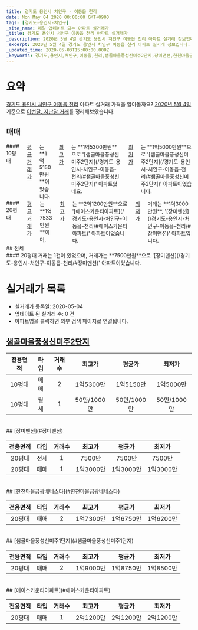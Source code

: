 ```yaml
---
title: 경기도 용인시 처인구 - 이동읍 천리
date: Mon May 04 2020 00:00:00 GMT+0900
tags: [경기도-용인시-처인구]
_site_name: 매일 업데이트 되는 아파트 실거래가
_title: 경기도 용인시 처인구 이동읍 천리 아파트 실거래가
_description: 2020년 5월 4일 경기도 용인시 처인구 이동읍 천리 아파트 실거래 정보입니다. 5건 아파트 정보가 있습니다.
_excerpt: 2020년 5월 4일 경기도 용인시 처인구 이동읍 천리 아파트 실거래 정보입니다. 5건 아파트 정보가 있습니다.
_updated_time: 2020-05-03T15:00:00.000Z
_keywords: 경기도,용인시,처인구,이동읍,천리,샘골마을풍성신미주2단지,장미맨션,한천마을금광베네스타,샘골마을풍성신미주1단지,에이스카운티아파트
---
```





# 요약
<ins>경기도 용인시 처인구 이동읍 천리</ins> 아파트 실거래 가격을 알아볼까요? <ins>2020년 5월 4일</ins> 기준으로 <ins>이번달, 지난달 거래</ins>를 정리해보았습니다.

## 매매
<div class="container">
<div class="six columns" markdown="1">
#### 10평대
<ins>평균 거래가</ins>는 **1억5150만원**이었습니다. <ins>최고가</ins>는 **1억5300만원**으로 '[샘골마을풍성신미주2단지](/경기도-용인시-처인구-이동읍-천리/#샘골마을풍성신미주2단지)' 아파트였네요. <ins>최저가</ins>는 **1억5000만원**으로 '[샘골마을풍성신미주2단지](/경기도-용인시-처인구-이동읍-천리/#샘골마을풍성신미주2단지)' 아파트이었습니다.
</div>
<div class="six columns" markdown="1">
#### 20평대
<ins>평균 거래가</ins>는 **1억7533만원**이며, <ins>최고가</ins>는 **2억1200만원**으로 '[에이스카운티아파트](/경기도-용인시-처인구-이동읍-천리/#에이스카운티아파트)' 아파트이었습니다. <ins>최저가</ins> 거래는 **1억3000만원**, '[장미맨션](/경기도-용인시-처인구-이동읍-천리/#장미맨션)' 아파트입니다.
</div>
</div>
## 전세
<div class="container">
<div class="twelve columns" markdown="1">
#### 20평대
거래는 1건이 있었으며, 거래가는 **7500만원**으로 '[장미맨션](/경기도-용인시-처인구-이동읍-천리/#장미맨션)' 아파트이었습니다.
</div>
</div>



# 실거래가 목록
- 실거래가 등록일: 2020-05-04
- 업데이트 된 실거래 수: 0 건
- 아파트명을 클릭하면 외부 검색 페이지로 연결됩니다.

## [샘골마을풍성신미주2단지](#샘골마을풍성신미주2단지)

|전용면적|타입|거래수|최고가|평균가|최저가|
|:---:|:---:|:---:|:---:|:---:|:---:|
|10평대|<span class="deal-type-1">매매</span>|2|1억5300만|1억5150만|1억5000만|
|10평대|<span class="deal-type-3">월세</span>|1|50만/1000만|50만/1000만|50만/1000만|

<br/>
## [장미맨션](#장미맨션)

|전용면적|타입|거래수|최고가|평균가|최저가|
|:---:|:---:|:---:|:---:|:---:|:---:|
|20평대|<span class="deal-type-2">전세</span>|1|7500만|7500만|7500만|
|20평대|<span class="deal-type-1">매매</span>|1|1억3000만|1억3000만|1억3000만|

<br/>
## [한천마을금광베네스타](#한천마을금광베네스타)

|전용면적|타입|거래수|최고가|평균가|최저가|
|:---:|:---:|:---:|:---:|:---:|:---:|
|20평대|<span class="deal-type-1">매매</span>|2|1억7300만|1억6750만|1억6200만|

<br/>
## [샘골마을풍성신미주1단지](#샘골마을풍성신미주1단지)

|전용면적|타입|거래수|최고가|평균가|최저가|
|:---:|:---:|:---:|:---:|:---:|:---:|
|20평대|<span class="deal-type-1">매매</span>|2|1억9000만|1억8750만|1억8500만|

<br/>
## [에이스카운티아파트](#에이스카운티아파트)

|전용면적|타입|거래수|최고가|평균가|최저가|
|:---:|:---:|:---:|:---:|:---:|:---:|
|20평대|<span class="deal-type-1">매매</span>|1|2억1200만|2억1200만|2억1200만|

<br/>



